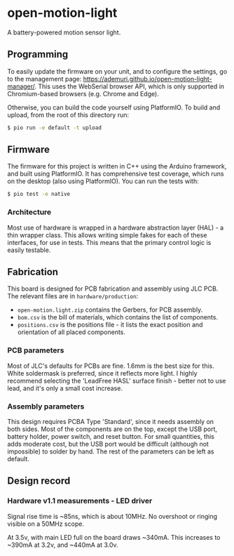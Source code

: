 # open-motion-light

A battery-powered motion sensor light.

## Programming

To easily update the firmware on your unit, and to configure the settings, go to the management page: https://ademuri.github.io/open-motion-light-manager/. This uses the WebSerial browser API, which is only supported in Chromium-based browsers (e.g. Chrome and Edge).

Otherwise, you can build the code yourself using PlatformIO. To build and upload, from the root of this directory run:

```bash
$ pio run -e default -t upload
```

## Firmware

The firmware for this project is written in C++ using the Arduino framework, and built using PlatformIO. It has comprehensive test coverage, which runs on the desktop (also using PlatformIO). You can run the tests with:

```bash
$ pio test -e native
```

### Architecture

Most use of hardware is wrapped in a hardware abstraction layer (HAL) - a thin wrapper class. This allows writing simple fakes for each of these interfaces, for use in tests. This means that the primary control logic is easily testable.

## Fabrication

This board is designed for PCB fabrication and assembly using JLC PCB. The relevant files are in `hardware/production`:

- `open-motion.light.zip` contains the Gerbers, for PCB assembly.
- `bom.csv` is the bill of materials, which contains the list of components.
- `positions.csv` is the positions file - it lists the exact position and orientation of all placed components.

### PCB parameters

Most of JLC's defaults for PCBs are fine. 1.6mm is the best size for this. White soldermask is preferred, since it reflects more light. I highly recommend selecting the 'LeadFree HASL' surface finish - better not to use lead, and it's only a small cost increase.

### Assembly parameters

This design requires PCBA Type 'Standard', since it needs assembly on both sides. Most of the components are on the top, except the USB port, battery holder, power switch, and reset button. For small quantities, this adds moderate cost, but the USB port would be difficult (although not impossible) to solder by hand. The rest of the parameters can be left as default.

## Design record

### Hardware v1.1 measurements - LED driver

Signal rise time is ~85ns, which is about 10MHz. No overshoot or ringing visible on a 50MHz scope.

At 3.5v, with main LED full on the board draws ~340mA. This increases to ~390mA at 3.2v, and ~440mA at 3.0v.
